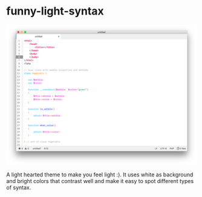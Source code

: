 # funny-light-syntax

![Screenshot](screenshot.png)

A light hearted theme to make you feel light :). It uses white as background and bright colors that contrast well and make it easy to spot different types of syntax.
